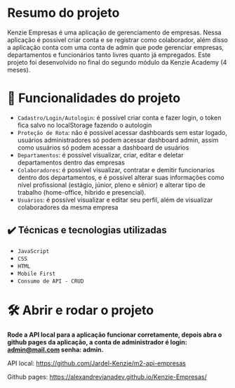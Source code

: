 # Resumo do projeto
Kenzie Empresas é uma aplicação de gerenciamento de empresas.
Nessa aplicação é possivel criar conta e se registrar como colaborador, além disso a aplicação conta com uma conta de admin que pode gerenciar empresas, departamentos e funcionários tanto livres quanto já empregados.
Este projeto foi desenvolvido no final do segundo módulo da Kenzie Academy (4 meses).

# :hammer: Funcionalidades do projeto

- `Cadastro/Login/Autologin`: é possível criar conta e fazer login, o token fica salvo no localStorage fazendo o autologin
- `Proteção de Rota`: não é possível acessar dashboards sem estar logado, usuários administradores só podem acessar dashboard admin, assim como usuários só podem acessar a dashboard de usuários
- `Departamentos`: é possível visualizar, criar, editar e deletar departamentos dentro das empresas
- `Colaboradores`: é possível visualizar, contratar e demitir funcionarios dentro dos departamentos, e é possível alterar suas informações como nível profissional (estágio, júnior, pleno e sênior) e alterar tipo de trabalho (home-office, hibrido e presencial).
- `Usuários`: é possível visualizar e editar seu perfil, além de visualizar colaboradores da mesma empresa

## ✔️ Técnicas e tecnologias utilizadas

- ``JavaScript``
- ``CSS``
- ``HTML``
- ``Mobile First``
- ``Consumo de API - CRUD``


# 🛠️ Abrir e rodar o projeto

**Rode a API local para a aplicação funcionar corretamente, depois abra o github pages da aplicação, a conta de administrador é login: admin@mail.com senha: admin.**

API local: https://github.com/Jardel-Kenzie/m2-api-empresas

Github pages: https://alexandrevianadev.github.io/Kenzie-Empresas/
